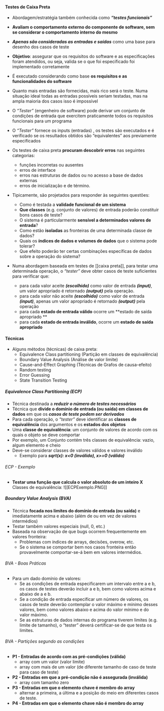 #### Testes de Caixa Preta

- Abordagem/estratégia também conhecida como ***“testes funcionais”***
- **Avaliam o comportamento externo do componente de software, sem se considerar o comportamento interno do mesmo** 
- ***Apenas são consideradas as entradas e saídas*** como uma base para desenho dos casos de teste 
- **Objetivo**: assegurar que os requisitos do software e as especificações foram atendidos, ou seja, valida se o que foi especificado foi implementado corretamente
- É executado considerando como base **os requisitos e as funcionalidades do software** 
- Quanto mais entradas são fornecidas, mais rico será o teste. Numa situação ideal todas as entradas possíveis seriam testadas, mas na ampla maioria dos casos isso é impossível

- O *“Tester”* (engenheiro de software) pode derivar um conjunto de condições de entrada que exercitem praticamente todos os requisitos funcionais para um programa 
- O *“Tester”* fornece os inputs (entradas) , os testes são executados e é verificado se os resultados obtidos são “equivalentes” aos previamente especificados 
- Os testes de caixa preta **procuram descobrir erros** nas seguintes categorias:
	- funções incorretas ou ausentes
	- erros de interface 
	- erros nas estruturas de dados ou no acesso a base de dados externas 
	- erros de inicialização e de término.

- Tipicamente, são projetados para responder às seguintes questões:
	- Como é testada a **validade funcional de um sistema** 
	- **Que classes** (e.g. conjunto de valores) de entrada poderão constituir bons casos de teste? 
	- O sistema é particularmente **sensível a determinados valores de entrada**? 
	- Como estão **isoladas** as fronteiras de uma determinada classe de dados? 
	- Quais os **índices de dados e volumes de dados** que o sistema pode tolerar? 
	- Que efeito poderão ter certas combinações específicas de dados sobre a operação do sistema?

- Numa abordagem baseada em testes de [[caixa preta]], para testar uma determinada operação, o *“tester”* deve obter casos de teste suficientes para verificar que:
	- para cada valor aceite ***(escolhido)*** como valor de entrada ***(input)***, um valor apropriado é retornado ***(output)*** pela operação.
	- para cada valor não aceite ***(escolhido)*** como valor de entrada ***(input)***, apenas um valor apropriado é retornado ***(output)*** pela operação 
	- para cada **estado de entrada válido** ocorre um **estado de saída apropriado **
	- para cada **estado de entrada inválido**, ocorre um **estado de saída apropriado**

#### Técnicas
- Alguns métodos (técnicas) de caixa preta:
	- Equivalence Class partitioning (Partição em classes de equivalência) 
	- Boundary Value Analysis (Análise de valor limite) 
	- Cause-and-Effect Graphing (Técnicas de Grafos de causa-efeito) 
	- Random testing 
	- Error Guessing
	- State Transition Testing

##### Equivalence Class Partitioning (ECP)
- Técnica destinada a ***reduzir o número de testes necessários*** 
- Técnica que **divide o domínio de entrada (ou saída) em classes de dados** em que os ***casos de teste podem ser derivados***
- Para cada operação, o *“tester”* deve identificar as **classes de equivalência** dos argumentos e os **estados dos objetos** 
- Uma **classe de equivalência**: um conjunto de valores de acordo com os quais o objeto se deve comportar 
- Por exemplo, um Conjunto contém três classes de equivalência: vazio, algum elemento e cheio
- Deve-se considerar classes de valores válidos e valores inválido
	- Exemplo para ***sqrt(x): x<0 (inválido), x>=0 (válido)***
###### ECP - Exemplo
- **Testar uma função que calcula o valor absoluto de um inteiro X**
Classes de equivalência:
![[ECPExemplo.PNG]]

##### Boundary Value Analysis (BVA)
- Técnica **focada nos limites do domínio de entrada (ou saída)** e imediatamente acima e abaixo (além de ou em vez de valores intermédios) 
- Testar também valores especiais (null, 0, etc.) 
- Baseada na observação de que bugs ocorrem frequentemente em valores fronteira:
	- Problemas com índices de arrays, decisões, overow, etc.
	- Se o sistema se comportar bem nos casos fronteira então provavelmente comportar-se-á bem em valores intermédios.
###### BVA - Boas Práticas
- Para um dado domínio de valores:
	- Se as condições de entrada especificarem um intervalo entre a e b, os casos de testes deverão incluir a e b, bem como valores acima e abaixo de a e b.
	- Se a condição de entrada especificar um número de valores, os casos de teste deverão contemplar o valor máximo e mínimo desses valores, bem como valores abaixo e acima do valor mínimo e do valor máximo.
	- Se as estruturas de dados internas do programa tiverem limites (e.g. limite de tamanho), o “tester” deverá certificar-se de que testa os limites.
###### BVA - Partições segundo as condições
- **P1 - Entradas de acordo com as pré-condições (válida)**
	- array com um valor (valor limite) 
	- array com mais de um valor (de diferente tamanho de caso de teste para caso de teste)
- **P2 - Entradas em que a pré-condição não é assegurada (inválida)**
	- array com tamanho zero
- **P3 - Entradas em que o elemento chave é membro do array**
	- alternar a primeira, a última e a posição do meio em diferentes casos de teste.
- **P4 - Entradas em que o elemento chave não é membro do array**

	